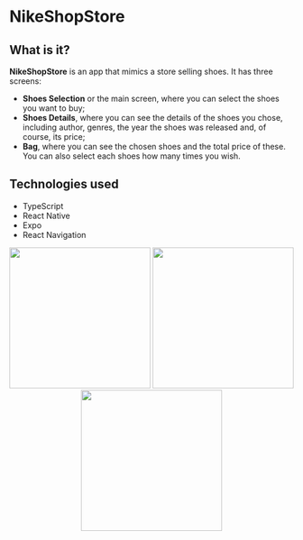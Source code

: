 # NikeShopStore

## What is it?

**NikeShopStore** is an app that mimics a store selling shoes.
It has three screens:

- **Shoes Selection** or the main screen, where you can select the shoes you want to buy;
- **Shoes Details**, where you can see the details of the shoes you chose, including author, genres, the year the shoes was released and, of course, its price;
- **Bag**, where you can see the chosen shoes and the total price of these. You can also select each shoes how many times you wish.

## Technologies used

- TypeScript
- React Native
- Expo
- React Navigation

<p float="left" align="middle">
  <img src="https://i.imgur.com/ErEmOIH.jpg" width="250px">
  <img src="https://i.imgur.com/hUDDWOW.jpg" width="250px">
  <img src="https://i.imgur.com/TirAZkH.jpg" width="250px">
</p>
